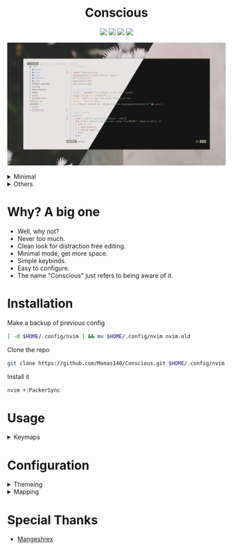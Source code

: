 <h1 align="center">Conscious</h1>

<p align="center">
    <a href="https://github.com/Manas140/Conscious/stargazers"><img src="https://img.shields.io/github/stars/Manas140/Conscious?colorA=151515&colorB=B66467&style=for-the-badge"></a>
    <a href="https://github.com/Manas140/Conscious/issues"><img src="https://img.shields.io/github/issues/Manas140/Conscious?colorA=151515&colorB=8C977D&style=for-the-badge"></a>
    <a href="https://github.com/Manas140/Conscious/network/members"><img src="https://img.shields.io/github/forks/Manas140/Conscious?colorA=151515&colorB=D9BC8C&style=for-the-badge"></a>
    <img src="https://img.shields.io/static/v1?label=license&message=MIT&color=8DA3B9&labelColor=151515&style=for-the-badge">
</p>

<p align="center">
  <img src="./preview/normal.png">
</p>

<details><summary>Minimal</summary>
<p align="center">
  <img src="./preview/minimal.png">
</p>
</details>

<details><summary>Others</summary>

- With <a href="https://github.com/Mangeshrex/uwu.vim">UwU vim</a> colorscheme.

<p align="center">
  <img src="./preview/uwu.png">
</p>

</details>

# Why? A big one
- Well, why not?
- Never too much.
- Clean look for distraction free editing.
- Minimal mode, get more space.
- Simple keybinds.
- Easy to configure.
- The name "Conscious" just refers to being aware of it.

# Installation
Make a backup of previous config

```sh
[ -d $HOME/.config/nvim ] && mv $HOME/.config/nvim nvim.old
```
Clone the repo

```sh
git clone https://github.com/Manas140/Conscious.git $HOME/.config/nvim
```
Install it

```sh
nvim +:PackerSync
```

# Usage

<details><summary>Keymaps</summary>

  |    Keybinds    |                Info               |
  | -----          | -----                             |
  | Shift + Tab    | Prev Tab                          |
  | h + s          | Open a horizontal split           |
  | v + s          | Open a vertical split             |
  | Space + v      | Open a terminal in vertical split |
  | Space + h      | Open a terminal in split          |
  | Space + t      | New tab                           |
  | Control + x    | Close Buffer                      |
  | Control + s    | Write file                        |
  | Space + m      | Toggle minimal mode               |
  | Space + /      | Toggle comment                    |
  | Space + Space  | Open telescope                    |
  | f + f          | Open telescope find_files         |
  | f + b          | Open telescope find_buffer        |
  | Control + n    | Toggle Nvim tree                  |
  | Control + e    | Focus Nvim tree                   |

</details>

# Configuration

<details><summary>Themeing</summary>
<br>

> In $HOME/.config/nvim/lua/colors.lua/

Create a base-16 theme

```lua
local name = base16.theme_from_array {
  "131A1C"; "1b2224"; "232a2c"; "3c3e3e";
  "868888"; "d6d6d6"; "1f2123"; "161819";
  "ef7cbb"; "e59e67"; "e7ac7e"; "6bb05d";
  "5b98a9"; "7ab3c3"; "e74c4c"; "e74c4c";
}
```
Apply the theme

```lua
base16(name, true)
```
</details>

<details><summary>Mapping</summary>
<br>

> In $HOME/.config/nvim/lua/mappings.lua/

Add a map which works in `NORMAL` mode

```lua
nmap("<leader>,", ":!echo this is a normal map'")
```

Add a map which works in `VISUAL` mode

```lua
vmap("<leader>,", ":!echo this is a visual map'")
```
</details>

# Special Thanks
- [Mangeshrex](https://github.com/Mangeshrex)
